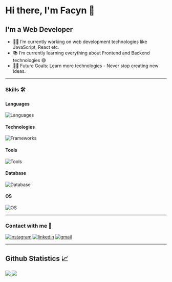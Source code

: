 # Hi there, I'm Facyn 👋

## I'm a Web Developer  

- 👨‍💻 I’m currently working on web development technologies like JavaScript, React etc.
- 📚 I’m currently learning everything about Frontend and Backend technologies 😅
- 💪🏼 Future Goals: Learn more technologies - Never stop creating new ideas.
---

### Skills 🛠 

#### Languages
![Languages](https://skillicons.dev/icons?i=html,css,javascript,java,python)

#### Technologies
![Frameworks](https://skillicons.dev/icons?i=react,astro,express,tailwind,npm)

#### Tools
![Tools](https://skillicons.dev/icons?i=git,github,vscode,figma)

#### Database
![Database](https://skillicons.dev/icons?i=mongodb)

#### OS
![OS](https://skillicons.dev/icons?i=windows,ubuntu)

---

### Contact with me 📝

[![instagram](https://skillicons.dev/icons?i=instagram)][Instagram]
[![linkedin](https://skillicons.dev/icons?i=linkedin)][Linkedin]
[![gmail](https://skillicons.dev/icons?i=gmail)][Gmail]

---
  <h2 align="start"> Github Statistics 📈 </h2>
  
  <div align="start"> 
     <a href="">
      <img align="start" src="https://github-readme-stats-sigma-five.vercel.app/api?username=facyndev&show_icons=true&include_all_commits=true&count_private=true&theme=react&line_height=40" />
    </a>
    <a href="">
      <img align="start" src="https://github-readme-stats.vercel.app/api/top-langs/?username=facyndev&theme=react&line_height=40&hide=css"/>
    </a>
</div
---

[website]: https://facyn.xyz
[instagram]: https://www.instagram.com/facyndev
[gmail]: mailto:facundogrieco87@gmail.com
[linkedin]: https://www.linkedin.com/in/facundo-grieco-1850a4245


